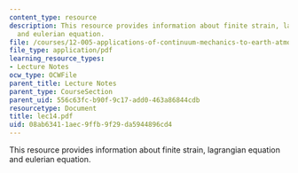 ```yaml
---
content_type: resource
description: This resource provides information about finite strain, lagrangian equation
  and eulerian equation.
file: /courses/12-005-applications-of-continuum-mechanics-to-earth-atmospheric-and-planetary-sciences-spring-2006/08ab63411aec9ffb9f29da5944896cd4_lec14.pdf
file_type: application/pdf
learning_resource_types:
- Lecture Notes
ocw_type: OCWFile
parent_title: Lecture Notes
parent_type: CourseSection
parent_uid: 556c63fc-b90f-9c17-add0-463a86844cdb
resourcetype: Document
title: lec14.pdf
uid: 08ab6341-1aec-9ffb-9f29-da5944896cd4
---
```

This resource provides information about finite strain, lagrangian equation and eulerian equation.

